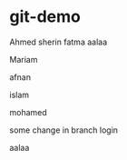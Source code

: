 # git-demo

Ahmed
sherin 
fatma                              aalaa

Mariam

afnan

islam

mohamed


some change in branch login 



aalaa
